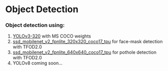 # Object Detection 

### Object detection using:
1. [YOLOv3-320](https://github.com/tshr-d-dragon/Object_Detection/tree/main/YOLOv3) with MS COCO weights
2. [ssd_mobilenet_v2_fpnlite_320x320_coco17_tpu](https://github.com/tshr-d-dragon/Object_Detection/tree/main/ssd_mobilenet_v2_fpnlite_320x320_coco17_tpu) for face-mask detection with TFOD2.0  
3. [ssd_mobilenet_v2_fpnlite_640x640_coco17_tpu](https://github.com/tshr-d-dragon/Object_Detection/tree/main/ssd_mobilenet_v2_fpnlite_640x640_coco17_tpu) for pothole detection with TFOD2.0
4. YOLOv8 coming soon...
